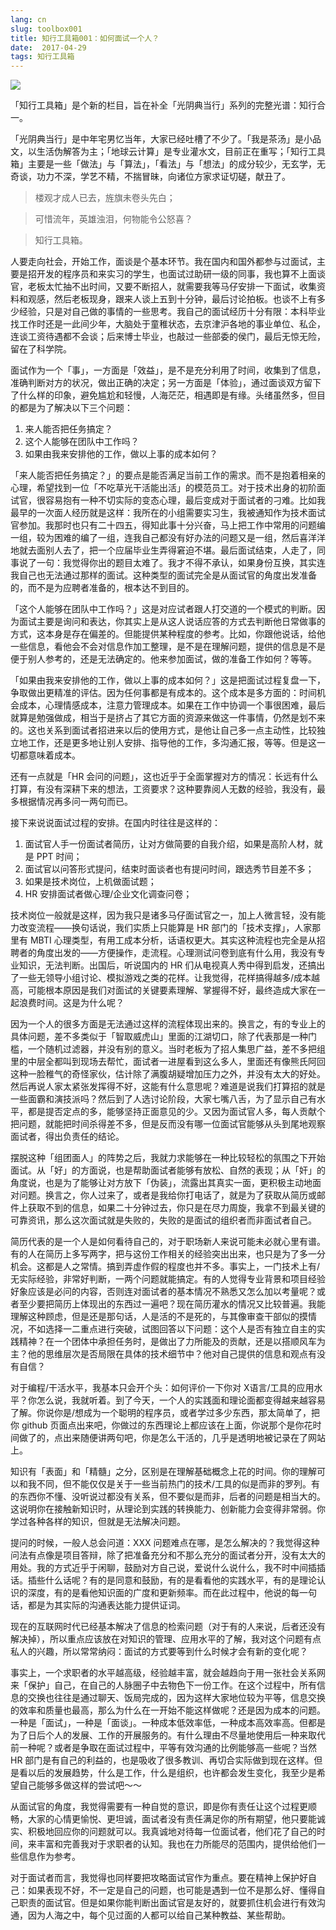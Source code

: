 ```yaml
---
lang: cn
slug: toolbox001
title: 知行工具箱001：如何面试一个人？
date:  2017-04-29
tags: 知行工具箱
---
```

<!-- more -->
![](http://oouh9u8nz.bkt.gdipper.com//toolbox001.jpg)

「知行工具箱」是个新的栏目，旨在补全「光阴典当行」系列的完整光谱：知行合一。

「光阴典当行」是中年宅男忆当年，大家已经吐槽了不少了。「我是茶汤」是小品文，以生活伪解答为主；「地球云计算」是专业灌水文，目前正在重写；「知行工具箱」主要是一些「做法」与「算法」，「看法」与「想法」的成分较少，无玄学，无奇谈，功力不深，学艺不精，不揣冒昧，向诸位方家求证切磋，献丑了。

> 楼观才成人已去，旌旗未卷头先白；

> 可惜流年，英雄浊泪，何物能令公怒喜？

> 知行工具箱。

人要走向社会，开始工作，面谈是个基本环节。我在国内和国外都参与过面试，主要是招开发的程序员和来实习的学生，也面试过助研一级的同事，我也算不上面谈官，老板太忙抽不出时间，又要不断招人，就需要我等马仔安排一下面试，收集资料和观感，然后老板现身，跟来人谈上五到十分钟，最后讨论拍板。也谈不上有多少经验，只是对自己做的事情的一些思考。我自己的面试经历十分有限：本科毕业找工作时还是一此间少年，大脑处于童稚状态，去京津沪各地的事业单位、私企，连谈工资待遇都不会谈；后来博士毕业，也敲过一些部委的侯门，最后无惊无险，留在了科学院。

面试作为一个「事」，一方面是「效益」，是不是充分利用了时间，收集到了信息，准确判断对方的状况，做出正确的决定；另一方面是「体验」，通过面谈双方留下了什么样的印象，避免尴尬和轻慢，人海茫茫，相遇即是有缘。头绪虽然多，但目的都是为了解决以下三个问题：

1. 来人能否把任务搞定？
1. 这个人能够在团队中工作吗？
1. 如果由我来安排他的工作，做以上事的成本如何？

「来人能否把任务搞定？」的要点是能否满足当前工作的需求。而不是抱着相亲的心理，希望找到一位「不吃草光干活能出活」的模范员工。对于技术出身的初阶面试官，很容易抱有一种不切实际的变态心理，最后变成对于面试者的刁难。比如我最早的一次面人经历就是这样：我所在的小组需要实习生，我被通知作为技术面试官参加。我那时也只有二十四五，得知此事十分兴奋，马上把工作中常用的问题编一组，较为困难的编了一组，连我自己都没有好办法的问题又是一组，然后喜洋洋地就去面别人去了，把一个应届毕业生弄得窘迫不堪。最后面试结束，人走了，同事说了一句：我觉得你出的题目太难了。我才不得不承认，如果身份互换，其实连我自己也无法通过那样的面试。这种类型的面试完全是从面试官的角度出发准备的，而不是为应聘者准备的，根本达不到目的。

「这个人能够在团队中工作吗？」这是对应试者跟人打交道的一个模式的判断。因为面试主要是询问和表达，你其实上是从这人说话应答的方式去判断他日常做事的方式，这本身是存在偏差的。但能提供某种程度的参考。比如，你跟他说话，给他一些信息，看他会不会对信息作加工整理，是不是在理解问题，提供的信息是不是便于别人参考的，还是无法确定的。他来参加面试，做的准备工作如何？等等。

「如果由我来安排他的工作，做以上事的成本如何？」这是把面试过程复盘一下，争取做出更精准的评估。因为任何事都是有成本的。这个成本是多方面的：时间机会成本，心理情感成本，注意力管理成本。如果在工作中协调一个事很困难，最后就算是勉强做成，相当于是挤占了其它方面的资源来做这一件事情，仍然是划不来的。这也关系到面试者招进来以后的使用方式，是他让自己多一点主动性，比较独立地工作，还是更多地让别人安排、指导他的工作，多沟通汇报，等等。但是这一切都意味着成本。

还有一点就是「HR 会问的问题」，这也近乎于全面掌握对方的情况：长远有什么打算，有没有深耕下来的想法，工资要求？这种要靠阅人无数的经验，我没有，最多根据情况再多问一两句而已。

接下来说说面试过程的安排。在国内时往往是这样的：

1. 面试官人手一份面试者简历，让对方做简要的自我介绍，如果是高阶人材，就是 PPT 时间；
1. 面试官以问答形式提问，结束时面谈者也有提问时间，跟选秀节目差不多；
1. 如果是技术岗位，上机做面试题；
1. HR 安排面试者做心理/企业文化调查问卷；

技术岗位一般就是这样，因为我只是诸多马仔面试官之一，加上人微言轻，没有能力改变流程——换句话说，我们实质上只能算是 HR 部门的「技术支撑」，人家那里有 MBTI 心理类型，有用工成本分析，话语权更大。其实这种流程也完全是从招聘者的角度出发的——方便操作，走流程。心理测试问卷到底有什么用，我没有专业知识，无法判断。出国后，听说国内的 HR 们从电视真人秀中得到启发，还搞出了一些无领导小组讨论、模拟游戏之类的花样。让我觉得，花样搞得越多/成本越高，可能根本原因是我们对面试的关键要素理解、掌握得不好，最终造成大家在一起浪费时间。这是为什么呢？

因为一个人的很多方面是无法通过这样的流程体现出来的。换言之，有的专业上的具体问题，差不多类似于「智取威虎山」里面的江湖切口，除了代表那是一种门槛，一个随机过滤器，并没有别的意义。当时老板为了招人集思广益，差不多把组里的中层全都叫到现场去帮忙，面试者一进屋看到这么多人，里面还有像熊氏阿回这种一脸稚气的奇怪家伙，估计除了满腹胡疑增加压力之外，并没有太大的好处。然后再说人家太紧张发挥得不好，这能有什么意思呢？难道是说我们打算招的就是一些面霸和演技派吗？然后到了人选讨论阶段，大家七嘴八舌，为了显示自己有水平，都是提否定点的多，能够坚持正面意见的少。又因为面试官人多，每人贡献个把问题，就能把时间杀得差不多，但是反而没有哪一位面试官能够从头到尾地观察面试者，得出负责任的结论。

摆脱这种「组团面人」的阵势之后，我就力求能够在一种比较轻松的氛围之下开始面试。从「好」的方面说，也是帮助面试者能够有放松、自然的表现；从「奸」的角度说，也是为了能够让对方放下「伪装」，流露出其真实一面，更积极主动地面对问题。换言之，你人过来了，或者是我给你打电话了，就是为了获取从简历或邮件上获取不到的信息，如果二十分钟过去，你只是在尽力周旋，我拿不到最关键的可靠资讯，那么这次面试就是失败的，失败的是面试的组织者而非面试者自己。

简历代表的是一个人是如何看待自己的，对于职场新人来说可能未必就心里有谱。有的人在简历上多写两字，把与这份工作相关的经验突出出来，也只是为了多一分机会。这都是人之常情。搞到弄虚作假的程度也并不多。事实上，一门技术上有/无实际经验，非常好判断，一两个问题就能搞定。有的人觉得专业背景和项目经验好象应该是必问的内容，否则连对面试者的基本情况不熟悉又怎么加以考量呢？或者至少要把简历上体现出的东西过一遍吧？现在简历灌水的情况又比较普遍。我能理解这种顾虑，但是还是那句话，人是活的不是死的，与其像审查干部似的摸情况，不如选择一二重点进行突破，试图回答以下问题：这个人是否有独立自主的实践精神？在一个团体中承担任务时，是做出了力所能及的贡献，还是以搭顺风车为主？他的思维层次是否局限在具体的技术细节中？他对自己提供的信息和观点有没有自信？

对于编程/干活水平，我基本只会开个头：如何评价一下你对 X语言/工具的应用水平？你怎么说，我就听着。到了今天，一个人的实践面和理论面都变得越来越容易了解。你说你是/想成为一个聪明的程序员，或者学过多少东西，那太简单了，把你 github 页面点出来吧，你做过的东西理论上都应该在上面，你说那个是你花时间做了的，点出来随便讲两句吧，你是怎么干活的，几乎是透明地被记录在了网站上。

知识有「表面」和「精髓」之分，区别是在理解基础概念上花的时间。你的理解可以和我不同，但不能仅仅是关于一些当前热门的技术/工具的似是而非的罗列。有的东西你不懂、没听说过都没有关系，但不要似是而非，后者的问题是相当大的。这说明你在接触新知识时，从理论到实践的转换能力、创新能力会变得非常弱。你学过各种各样的知识，但就是无法解决问题。

提问的时候，一般人总会问道：XXX 问题难点在哪，是怎么解决的？我觉得这种问法有点像是项目答辩，除了把准备充分和不那么充分的面试者分开，没有太大的用处。我的方式近乎于闲聊，鼓励对方自己说，爱说什么说什么，我不时中间插插话。插些什么话呢？有的是同意和鼓励，有的是看看他的实践水平，有的是理论认识的深度，有的是看他知识面的广度和更新频率。而在此过程中，他说的每一句话，都是为其实际的沟通表达能力提供证词。

现在的互联网时代已经基本解决了信息的检索问题（对于有的人来说，后者还没有解决掉），所以重点应该放在对知识的管理、应用水平的了解，我对这个问题有点私人的兴趣，所以常常纳闷：面试的方式要等到什么时候才会有新的变化呢？

事实上，一个求职者的水平越高级，经验越丰富，就会越趋向于用一张社会关系网来「保护」自己，在自己的人脉圈子中去物色下一份工作。在这个过程中，所有信息的交换也往往是通过聊天、饭局完成的，因为这样大家地位较为平等，信息交换的效率和质量也最高，那么为什么在一开始不能这样做呢？还是因为成本的问题。一种是「面试」，一种是「面谈」。一种成本低效率低，一种成本高效率高。但都是为了日后个人的发展、工作的开展服务的。有什么理由不尽量地使用后一种来取代前一种呢？或者是争取在面试过程中，平等有效沟通的比例能够高一些呢？当然 HR 部门是有自己的利益的，也是吸收了很多教训、再切合实际做到现在这样。但是看以后的发展趋势，什么是工作，什么是组织，也许都会发生变化，我至少是希望自己能够多做这样的尝试吧～～

从面试官的角度，我觉得需要有一种自觉的意识，即是你有责任让这个过程更顺畅，大家的心情更愉悦、更坦诚，面试者没有责任满足你的所有期望，他只要能诚实、积极地回应你的问题就可以。我真诚地对待每一位面试者，他们花了自己的时间，来丰富和完善我对于求职者的认知。我也在力所能尽的范围内，提供给他们一些信息作为参考。

对于面试者而言，我觉得也同样要把攻略面试官作为重点。要在精神上保护好自己：如果表现不好，不一定是自己的问题，也可能是遇到一位不是那么好、懂得自己职责的面试官。但是如果你能判断出面试官是友好的，就要抓住机会进行有效沟通，因为人海之中，每个见过面的人都可以给自己某种教益、某些帮助。